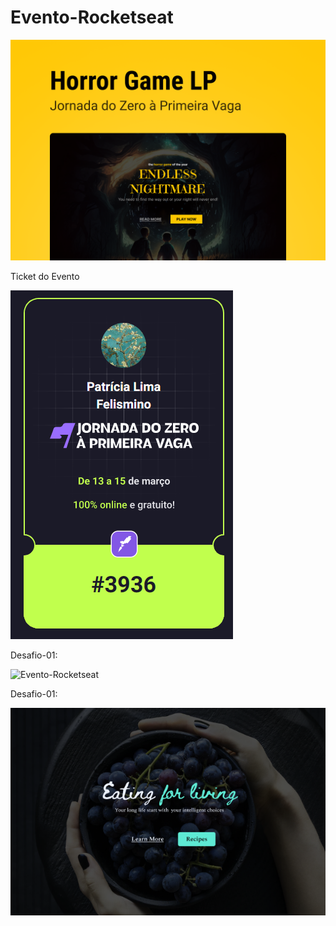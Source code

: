 # Evento-Rocketseat


![Evento-Rocketseat](https://github.com/Patricia17991/Evento-Rocketseat/blob/main/Lading-page/src/assets/Cover.png?raw=true)

Ticket do Evento

![Evento-Rocketseat](https://github.com/Patricia17991/Evento-Rocketseat/blob/main/Lading-page/src/assets/Captura%20de%20Tela%20(137).png?raw=true)


Desafio-01:

![Evento-Rocketseat]()


Desafio-01:

![Evento-Rocketseat](https://github.com/Patricia17991/Evento-Rocketseat/blob/main/Lading-page/src/assets/Captura%20de%20Tela%20(141).png?raw=true)
